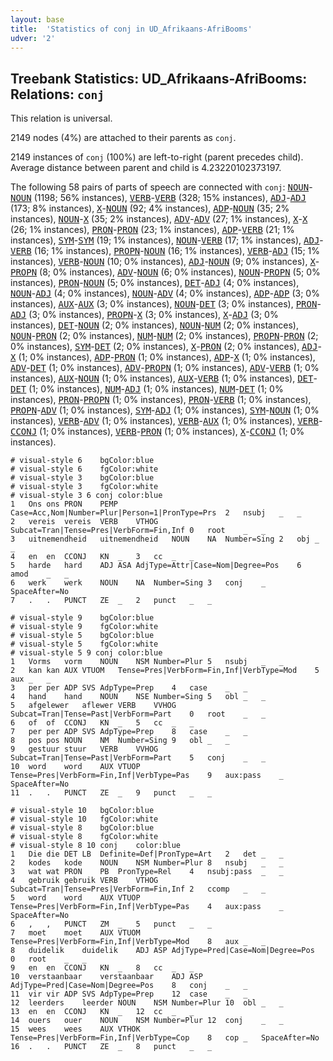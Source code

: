 ```yaml
---
layout: base
title:  'Statistics of conj in UD_Afrikaans-AfriBooms'
udver: '2'
---
```


## Treebank Statistics: UD_Afrikaans-AfriBooms: Relations: `conj`

This relation is universal.

2149 nodes (4%) are attached to their parents as `conj`.

2149 instances of `conj` (100%) are left-to-right (parent precedes child).
Average distance between parent and child is 4.23220102373197.

The following 58 pairs of parts of speech are connected with `conj`: <tt><a href="af_afribooms-pos-NOUN.html">NOUN</a></tt>-<tt><a href="af_afribooms-pos-NOUN.html">NOUN</a></tt> (1198; 56% instances), <tt><a href="af_afribooms-pos-VERB.html">VERB</a></tt>-<tt><a href="af_afribooms-pos-VERB.html">VERB</a></tt> (328; 15% instances), <tt><a href="af_afribooms-pos-ADJ.html">ADJ</a></tt>-<tt><a href="af_afribooms-pos-ADJ.html">ADJ</a></tt> (173; 8% instances), <tt><a href="af_afribooms-pos-X.html">X</a></tt>-<tt><a href="af_afribooms-pos-NOUN.html">NOUN</a></tt> (92; 4% instances), <tt><a href="af_afribooms-pos-ADP.html">ADP</a></tt>-<tt><a href="af_afribooms-pos-NOUN.html">NOUN</a></tt> (35; 2% instances), <tt><a href="af_afribooms-pos-NOUN.html">NOUN</a></tt>-<tt><a href="af_afribooms-pos-X.html">X</a></tt> (35; 2% instances), <tt><a href="af_afribooms-pos-ADV.html">ADV</a></tt>-<tt><a href="af_afribooms-pos-ADV.html">ADV</a></tt> (27; 1% instances), <tt><a href="af_afribooms-pos-X.html">X</a></tt>-<tt><a href="af_afribooms-pos-X.html">X</a></tt> (26; 1% instances), <tt><a href="af_afribooms-pos-PRON.html">PRON</a></tt>-<tt><a href="af_afribooms-pos-PRON.html">PRON</a></tt> (23; 1% instances), <tt><a href="af_afribooms-pos-ADP.html">ADP</a></tt>-<tt><a href="af_afribooms-pos-VERB.html">VERB</a></tt> (21; 1% instances), <tt><a href="af_afribooms-pos-SYM.html">SYM</a></tt>-<tt><a href="af_afribooms-pos-SYM.html">SYM</a></tt> (19; 1% instances), <tt><a href="af_afribooms-pos-NOUN.html">NOUN</a></tt>-<tt><a href="af_afribooms-pos-VERB.html">VERB</a></tt> (17; 1% instances), <tt><a href="af_afribooms-pos-ADJ.html">ADJ</a></tt>-<tt><a href="af_afribooms-pos-VERB.html">VERB</a></tt> (16; 1% instances), <tt><a href="af_afribooms-pos-PROPN.html">PROPN</a></tt>-<tt><a href="af_afribooms-pos-NOUN.html">NOUN</a></tt> (16; 1% instances), <tt><a href="af_afribooms-pos-VERB.html">VERB</a></tt>-<tt><a href="af_afribooms-pos-ADJ.html">ADJ</a></tt> (15; 1% instances), <tt><a href="af_afribooms-pos-VERB.html">VERB</a></tt>-<tt><a href="af_afribooms-pos-NOUN.html">NOUN</a></tt> (10; 0% instances), <tt><a href="af_afribooms-pos-ADJ.html">ADJ</a></tt>-<tt><a href="af_afribooms-pos-NOUN.html">NOUN</a></tt> (9; 0% instances), <tt><a href="af_afribooms-pos-X.html">X</a></tt>-<tt><a href="af_afribooms-pos-PROPN.html">PROPN</a></tt> (8; 0% instances), <tt><a href="af_afribooms-pos-ADV.html">ADV</a></tt>-<tt><a href="af_afribooms-pos-NOUN.html">NOUN</a></tt> (6; 0% instances), <tt><a href="af_afribooms-pos-NOUN.html">NOUN</a></tt>-<tt><a href="af_afribooms-pos-PROPN.html">PROPN</a></tt> (5; 0% instances), <tt><a href="af_afribooms-pos-PRON.html">PRON</a></tt>-<tt><a href="af_afribooms-pos-NOUN.html">NOUN</a></tt> (5; 0% instances), <tt><a href="af_afribooms-pos-DET.html">DET</a></tt>-<tt><a href="af_afribooms-pos-ADJ.html">ADJ</a></tt> (4; 0% instances), <tt><a href="af_afribooms-pos-NOUN.html">NOUN</a></tt>-<tt><a href="af_afribooms-pos-ADJ.html">ADJ</a></tt> (4; 0% instances), <tt><a href="af_afribooms-pos-NOUN.html">NOUN</a></tt>-<tt><a href="af_afribooms-pos-ADV.html">ADV</a></tt> (4; 0% instances), <tt><a href="af_afribooms-pos-ADP.html">ADP</a></tt>-<tt><a href="af_afribooms-pos-ADP.html">ADP</a></tt> (3; 0% instances), <tt><a href="af_afribooms-pos-AUX.html">AUX</a></tt>-<tt><a href="af_afribooms-pos-AUX.html">AUX</a></tt> (3; 0% instances), <tt><a href="af_afribooms-pos-NOUN.html">NOUN</a></tt>-<tt><a href="af_afribooms-pos-DET.html">DET</a></tt> (3; 0% instances), <tt><a href="af_afribooms-pos-PRON.html">PRON</a></tt>-<tt><a href="af_afribooms-pos-ADJ.html">ADJ</a></tt> (3; 0% instances), <tt><a href="af_afribooms-pos-PROPN.html">PROPN</a></tt>-<tt><a href="af_afribooms-pos-X.html">X</a></tt> (3; 0% instances), <tt><a href="af_afribooms-pos-X.html">X</a></tt>-<tt><a href="af_afribooms-pos-ADJ.html">ADJ</a></tt> (3; 0% instances), <tt><a href="af_afribooms-pos-DET.html">DET</a></tt>-<tt><a href="af_afribooms-pos-NOUN.html">NOUN</a></tt> (2; 0% instances), <tt><a href="af_afribooms-pos-NOUN.html">NOUN</a></tt>-<tt><a href="af_afribooms-pos-NUM.html">NUM</a></tt> (2; 0% instances), <tt><a href="af_afribooms-pos-NOUN.html">NOUN</a></tt>-<tt><a href="af_afribooms-pos-PRON.html">PRON</a></tt> (2; 0% instances), <tt><a href="af_afribooms-pos-NUM.html">NUM</a></tt>-<tt><a href="af_afribooms-pos-NUM.html">NUM</a></tt> (2; 0% instances), <tt><a href="af_afribooms-pos-PROPN.html">PROPN</a></tt>-<tt><a href="af_afribooms-pos-PRON.html">PRON</a></tt> (2; 0% instances), <tt><a href="af_afribooms-pos-SYM.html">SYM</a></tt>-<tt><a href="af_afribooms-pos-DET.html">DET</a></tt> (2; 0% instances), <tt><a href="af_afribooms-pos-X.html">X</a></tt>-<tt><a href="af_afribooms-pos-PRON.html">PRON</a></tt> (2; 0% instances), <tt><a href="af_afribooms-pos-ADJ.html">ADJ</a></tt>-<tt><a href="af_afribooms-pos-X.html">X</a></tt> (1; 0% instances), <tt><a href="af_afribooms-pos-ADP.html">ADP</a></tt>-<tt><a href="af_afribooms-pos-PRON.html">PRON</a></tt> (1; 0% instances), <tt><a href="af_afribooms-pos-ADP.html">ADP</a></tt>-<tt><a href="af_afribooms-pos-X.html">X</a></tt> (1; 0% instances), <tt><a href="af_afribooms-pos-ADV.html">ADV</a></tt>-<tt><a href="af_afribooms-pos-DET.html">DET</a></tt> (1; 0% instances), <tt><a href="af_afribooms-pos-ADV.html">ADV</a></tt>-<tt><a href="af_afribooms-pos-PROPN.html">PROPN</a></tt> (1; 0% instances), <tt><a href="af_afribooms-pos-ADV.html">ADV</a></tt>-<tt><a href="af_afribooms-pos-VERB.html">VERB</a></tt> (1; 0% instances), <tt><a href="af_afribooms-pos-AUX.html">AUX</a></tt>-<tt><a href="af_afribooms-pos-NOUN.html">NOUN</a></tt> (1; 0% instances), <tt><a href="af_afribooms-pos-AUX.html">AUX</a></tt>-<tt><a href="af_afribooms-pos-VERB.html">VERB</a></tt> (1; 0% instances), <tt><a href="af_afribooms-pos-DET.html">DET</a></tt>-<tt><a href="af_afribooms-pos-DET.html">DET</a></tt> (1; 0% instances), <tt><a href="af_afribooms-pos-NUM.html">NUM</a></tt>-<tt><a href="af_afribooms-pos-ADJ.html">ADJ</a></tt> (1; 0% instances), <tt><a href="af_afribooms-pos-NUM.html">NUM</a></tt>-<tt><a href="af_afribooms-pos-DET.html">DET</a></tt> (1; 0% instances), <tt><a href="af_afribooms-pos-PRON.html">PRON</a></tt>-<tt><a href="af_afribooms-pos-PROPN.html">PROPN</a></tt> (1; 0% instances), <tt><a href="af_afribooms-pos-PRON.html">PRON</a></tt>-<tt><a href="af_afribooms-pos-VERB.html">VERB</a></tt> (1; 0% instances), <tt><a href="af_afribooms-pos-PROPN.html">PROPN</a></tt>-<tt><a href="af_afribooms-pos-ADV.html">ADV</a></tt> (1; 0% instances), <tt><a href="af_afribooms-pos-SYM.html">SYM</a></tt>-<tt><a href="af_afribooms-pos-ADJ.html">ADJ</a></tt> (1; 0% instances), <tt><a href="af_afribooms-pos-SYM.html">SYM</a></tt>-<tt><a href="af_afribooms-pos-NOUN.html">NOUN</a></tt> (1; 0% instances), <tt><a href="af_afribooms-pos-VERB.html">VERB</a></tt>-<tt><a href="af_afribooms-pos-ADV.html">ADV</a></tt> (1; 0% instances), <tt><a href="af_afribooms-pos-VERB.html">VERB</a></tt>-<tt><a href="af_afribooms-pos-AUX.html">AUX</a></tt> (1; 0% instances), <tt><a href="af_afribooms-pos-VERB.html">VERB</a></tt>-<tt><a href="af_afribooms-pos-CCONJ.html">CCONJ</a></tt> (1; 0% instances), <tt><a href="af_afribooms-pos-VERB.html">VERB</a></tt>-<tt><a href="af_afribooms-pos-PRON.html">PRON</a></tt> (1; 0% instances), <tt><a href="af_afribooms-pos-X.html">X</a></tt>-<tt><a href="af_afribooms-pos-CCONJ.html">CCONJ</a></tt> (1; 0% instances).


~~~ conllu
# visual-style 6	bgColor:blue
# visual-style 6	fgColor:white
# visual-style 3	bgColor:blue
# visual-style 3	fgColor:white
# visual-style 3 6 conj	color:blue
1	Ons	ons	PRON	PEMP	Case=Acc,Nom|Number=Plur|Person=1|PronType=Prs	2	nsubj	_	_
2	vereis	vereis	VERB	VTHOG	Subcat=Tran|Tense=Pres|VerbForm=Fin,Inf	0	root	_	_
3	uitnemendheid	uitnemendheid	NOUN	NA	Number=Sing	2	obj	_	_
4	en	en	CCONJ	KN	_	3	cc	_	_
5	harde	hard	ADJ	ASA	AdjType=Attr|Case=Nom|Degree=Pos	6	amod	_	_
6	werk	werk	NOUN	NA	Number=Sing	3	conj	_	SpaceAfter=No
7	.	.	PUNCT	ZE	_	2	punct	_	_

~~~


~~~ conllu
# visual-style 9	bgColor:blue
# visual-style 9	fgColor:white
# visual-style 5	bgColor:blue
# visual-style 5	fgColor:white
# visual-style 5 9 conj	color:blue
1	Vorms	vorm	NOUN	NSM	Number=Plur	5	nsubj	_	_
2	kan	kan	AUX	VTUOM	Tense=Pres|VerbForm=Fin,Inf|VerbType=Mod	5	aux	_	_
3	per	per	ADP	SVS	AdpType=Prep	4	case	_	_
4	hand	hand	NOUN	NSE	Number=Sing	5	obl	_	_
5	afgelewer	aflewer	VERB	VVHOG	Subcat=Tran|Tense=Past|VerbForm=Part	0	root	_	_
6	of	of	CCONJ	KN	_	5	cc	_	_
7	per	per	ADP	SVS	AdpType=Prep	8	case	_	_
8	pos	pos	NOUN	NM	Number=Sing	9	obl	_	_
9	gestuur	stuur	VERB	VVHOG	Subcat=Tran|Tense=Past|VerbForm=Part	5	conj	_	_
10	word	word	AUX	VTUOP	Tense=Pres|VerbForm=Fin,Inf|VerbType=Pas	9	aux:pass	_	SpaceAfter=No
11	.	.	PUNCT	ZE	_	9	punct	_	_

~~~


~~~ conllu
# visual-style 10	bgColor:blue
# visual-style 10	fgColor:white
# visual-style 8	bgColor:blue
# visual-style 8	fgColor:white
# visual-style 8 10 conj	color:blue
1	Die	die	DET	LB	Definite=Def|PronType=Art	2	det	_	_
2	kodes	kode	NOUN	NSM	Number=Plur	8	nsubj	_	_
3	wat	wat	PRON	PB	PronType=Rel	4	nsubj:pass	_	_
4	gebruik	gebruik	VERB	VTHOG	Subcat=Tran|Tense=Pres|VerbForm=Fin,Inf	2	ccomp	_	_
5	word	word	AUX	VTUOP	Tense=Pres|VerbForm=Fin,Inf|VerbType=Pas	4	aux:pass	_	SpaceAfter=No
6	,	,	PUNCT	ZM	_	5	punct	_	_
7	moet	moet	AUX	VTUOM	Tense=Pres|VerbForm=Fin,Inf|VerbType=Mod	8	aux	_	_
8	duidelik	duidelik	ADJ	ASP	AdjType=Pred|Case=Nom|Degree=Pos	0	root	_	_
9	en	en	CCONJ	KN	_	8	cc	_	_
10	verstaanbaar	verstaanbaar	ADJ	ASP	AdjType=Pred|Case=Nom|Degree=Pos	8	conj	_	_
11	vir	vir	ADP	SVS	AdpType=Prep	12	case	_	_
12	leerders	leerder	NOUN	NSM	Number=Plur	10	obl	_	_
13	en	en	CCONJ	KN	_	12	cc	_	_
14	ouers	ouer	NOUN	NSM	Number=Plur	12	conj	_	_
15	wees	wees	AUX	VTHOK	Tense=Pres|VerbForm=Fin,Inf|VerbType=Cop	8	cop	_	SpaceAfter=No
16	.	.	PUNCT	ZE	_	8	punct	_	_

~~~


